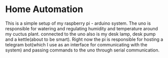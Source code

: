 # Home Automation
This is a simple setup of my raspberry pi - arduino system. The uno is responsible for watering and regulating humidity and temperature around my cuctus plant. connected to the uno also is my desk lamp, desk pump and a kettle(about to be smart). Right now the pi is responsible for hosting a telegram bot(which I use as an interface for communicating with the system) and passing commands to the uno through serial communication.

